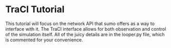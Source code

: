 # TraCI Tutorial
This tutorial will focus on the network API that sumo offers as a way to interface with it. The TraCI interface allows for both observation and control of the simulation itself. All of the juicy details are in the looper.py file, which is commented for your convenience.
